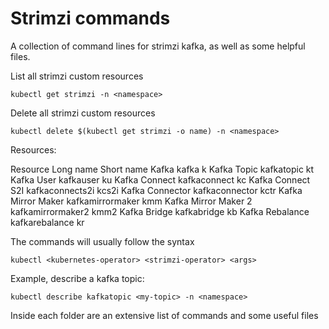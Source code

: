 # Strimzi commands
A collection of command lines for strimzi kafka, as well as some helpful files.

List all strimzi custom resources
```
kubectl get strimzi -n <namespace>
```

Delete all strimzi custom resources
```
kubectl delete $(kubectl get strimzi -o name) -n <namespace>
```


Resources:

Resource	Long name	Short name
Kafka	kafka	k
Kafka Topic	kafkatopic	kt
Kafka User	kafkauser	ku
Kafka Connect	kafkaconnect	kc
Kafka Connect S2I	kafkaconnects2i	kcs2i
Kafka Connector	kafkaconnector	kctr
Kafka Mirror Maker	kafkamirrormaker	kmm
Kafka Mirror Maker 2	kafkamirrormaker2	kmm2
Kafka Bridge	kafkabridge	kb
Kafka Rebalance	kafkarebalance	kr

The commands will usually follow the syntax
```
kubectl <kubernetes-operator> <strimzi-operator> <args>
```

Example, describe a kafka topic:
```
kubectl describe kafkatopic <my-topic> -n <namespace>
```

Inside each folder are an extensive list of commands and some useful files
